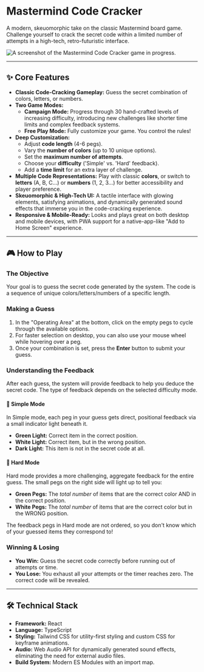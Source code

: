 
# Mastermind Code Cracker

A modern, skeuomorphic take on the classic Mastermind board game. Challenge yourself to crack the secret code within a limited number of attempts in a high-tech, retro-futuristic interface.

![A screenshot of the Mastermind Code Cracker game in progress.](https://storage.googleapis.com/aistudio-hosting/project-assets/b1e2e9c1-7b0e-4b2a-8c54-8c88725841e2/screenshots/code-cracker-gameplay.png)

---

## ✨ Core Features

*   **Classic Code-Cracking Gameplay:** Guess the secret combination of colors, letters, or numbers.
*   **Two Game Modes:**
    *   **Campaign Mode:** Progress through 30 hand-crafted levels of increasing difficulty, introducing new challenges like shorter time limits and complex feedback systems.
    *   **Free Play Mode:** Fully customize your game. You control the rules!
*   **Deep Customization:**
    *   Adjust **code length** (4-6 pegs).
    *   Vary the **number of colors** (up to 10 unique options).
    *   Set the **maximum number of attempts**.
    *   Choose your **difficulty** ('Simple' vs. 'Hard' feedback).
    *   Add a **time limit** for an extra layer of challenge.
*   **Multiple Code Representations:** Play with classic **colors**, or switch to **letters** (A, B, C...) or **numbers** (1, 2, 3...) for better accessibility and player preference.
*   **Skeuomorphic & High-Tech UI:** A tactile interface with glowing elements, satisfying animations, and dynamically generated sound effects that immerse you in the code-cracking experience.
*   **Responsive & Mobile-Ready:** Looks and plays great on both desktop and mobile devices, with PWA support for a native-app-like "Add to Home Screen" experience.

---

## 🎮 How to Play

### The Objective

Your goal is to guess the secret code generated by the system. The code is a sequence of unique colors/letters/numbers of a specific length.

### Making a Guess

1.  In the "Operating Area" at the bottom, click on the empty pegs to cycle through the available options.
2.  For faster selection on desktop, you can also use your mouse wheel while hovering over a peg.
3.  Once your combination is set, press the **Enter** button to submit your guess.

### Understanding the Feedback

After each guess, the system will provide feedback to help you deduce the secret code. The type of feedback depends on the selected difficulty mode.

#### 💚 Simple Mode

In Simple mode, each peg in your guess gets direct, positional feedback via a small indicator light beneath it.

*   **Green Light:** Correct item in the correct position.
*   **White Light:** Correct item, but in the wrong position.
*   **Dark Light:** This item is not in the secret code at all.

#### 🤍 Hard Mode

Hard mode provides a more challenging, aggregate feedback for the entire guess. The small pegs on the right side will light up to tell you:

*   **Green Pegs:** The *total number* of items that are the correct color AND in the correct position.
*   **White Pegs:** The *total number* of items that are the correct color but in the WRONG position.

The feedback pegs in Hard mode are not ordered, so you don't know which of your guessed items they correspond to!

### Winning & Losing

*   **You Win:** Guess the secret code correctly before running out of attempts or time.
*   **You Lose:** You exhaust all your attempts or the timer reaches zero. The correct code will be revealed.

---

## 🛠️ Technical Stack

*   **Framework:** React
*   **Language:** TypeScript
*   **Styling:** Tailwind CSS for utility-first styling and custom CSS for keyframe animations.
*   **Audio:** Web Audio API for dynamically generated sound effects, eliminating the need for external audio files.
*   **Build System:** Modern ES Modules with an import map.
